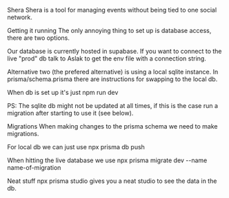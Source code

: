 Shera
Shera is a tool for managing events without being tied to one social network.

Getting it running
The only annoying thing to set up is database access, there are two options.

Our database is currently hosted in supabase. If you want to connect to the live "prod" db talk to Aslak to get the env file with a connection string.

Alternative two (the prefered alternative) is using a local sqlite instance. In prisma/schema.prisma there are instructions for swapping to the local db.

When db is set up it's just npm run dev

PS: The sqlite db might not be updated at all times, if this is the case run a migration after starting to use it (see below).

Migrations
When making changes to the prisma schema we need to make migrations.

For local db we can just use npx prisma db push

When hitting the live database we use npx prisma migrate dev --name name-of-migration

Neat stuff
npx prisma studio gives you a neat studio to see the data in the db.
